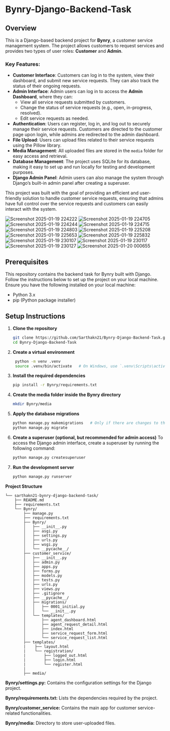 ﻿# Bynry-Django-Backend-Task

## Overview

This is a Django-based backend project for **Bynry**, a customer service management system. The project allows customers to request services and provides two types of user roles: **Customer** and **Admin**.

### Key Features:
- **Customer Interface**: Customers can log in to the system, view their dashboard, and submit new service requests. They can also track the status of their ongoing requests.
- **Admin Interface**: Admin users can log in to access the **Admin Dashboard**, where they can:
  - View all service requests submitted by customers.
  - Change the status of service requests (e.g., open, in-progress, resolved).
  - Edit service requests as needed.
- **Authentication**: Users can register, log in, and log out to securely manage their service requests. Customers are directed to the customer page upon login, while admins are redirected to the admin dashboard.
- **File Upload**: Users can upload files related to their service requests using the Pillow library.
- **Media Management**: All uploaded files are stored in the `media` folder for easy access and retrieval.
- **Database Management**: The project uses SQLite for its database, making it easy to set up and run locally for testing and development purposes.
- **Django Admin Panel**: Admin users can also manage the system through Django’s built-in admin panel after creating a superuser.

This project was built with the goal of providing an efficient and user-friendly solution to handle customer service requests, ensuring that admins have full control over the service requests and customers can easily interact with the system.



![Screenshot 2025-01-19 224222](https://github.com/user-attachments/assets/da8a62cd-ef61-4b0b-bb95-f3d161bbe80a)
![Screenshot 2025-01-19 224705](https://github.com/user-attachments/assets/a21029f6-66e1-494c-98d6-91c68eb3a56f)
![Screenshot 2025-01-19 224244](https://github.com/user-attachments/assets/fca7ab0c-b5ca-4e50-9118-91a98b5e3bc1)
![Screenshot 2025-01-19 224715](https://github.com/user-attachments/assets/694901e0-e8ea-498c-b3c1-a88ac4023c18)
![Screenshot 2025-01-19 224803](https://github.com/user-attachments/assets/5010e93f-84c8-4a96-bb8f-4a53ed86aa06)
![Screenshot 2025-01-19 225208](https://github.com/user-attachments/assets/4c09cd2f-0739-4e49-8580-3ace465e274f)
![Screenshot 2025-01-19 225653](https://github.com/user-attachments/assets/039192dc-f619-4c8a-b20e-c40d8bd26217)
![Screenshot 2025-01-19 225832](https://github.com/user-attachments/assets/f22642fa-748b-47db-8bda-03724057dfcb)
![Screenshot 2025-01-19 230107](https://github.com/user-attachments/assets/383a181e-68e7-4559-9cbf-36da546d6adb)
![Screenshot 2025-01-19 230117](https://github.com/user-attachments/assets/f8359254-7344-465f-a20b-b8dc9b7c53aa)
![Screenshot 2025-01-19 230127](https://github.com/user-attachments/assets/d0920893-9e40-4791-9aa4-f8874f05f162)
![Screenshot 2025-01-20 000655](https://github.com/user-attachments/assets/86fc6a05-28c3-4a56-8fc5-92426573dc28)


## Prerequisites
This repository contains the backend task for Bynry built with Django. Follow the instructions below to set up the project on your local machine.
Ensure you have the following installed on your local machine:
- Python 3.x
- pip (Python package installer)

## Setup Instructions

1. **Clone the repository**
   ```bash
   git clone https://github.com/Sarthakn21/Bynry-Django-Backend-Task.git
   cd Bynry-Django-Backend-Task

2. **Create a virtual environment**
   ```bash
    python -m venv .venv
    source .venv/bin/activate   # On Windows, use `.venv\Scripts\activate`

3. **Install the required dependencies**
    ```bash
    pip install -r Bynry/requirements.txt
    
4. **Create the media folder inside the Bynry directory**
    ```bash
    mkdir Bynry/media

5. **Apply the database migrations**
    ```bash
    python manage.py makemigrations   # Only if there are changes to the models
    python manage.py migrate
6. **Create a superuser (optional, but recommended for admin access)**
To access the Django admin interface, create a superuser by running the following command:
    ```bash
    python manage.py createsuperuser

7. **Run the development server**
    ```bash
    python manage.py runserver
**Project Structure**

```Directory structure:
└── sarthakn21-bynry-django-backend-task/
    ├── README.md
    ├── requirements.txt
    └── Bynry/
        ├── manage.py
        ├── requirements.txt
        ├── Bynry/
        │   ├── __init__.py
        │   ├── asgi.py
        │   ├── settings.py
        │   ├── urls.py
        │   ├── wsgi.py
        │   └── __pycache__/
        ├── customer_service/
        │   ├── __init__.py
        │   ├── admin.py
        │   ├── apps.py
        │   ├── forms.py
        │   ├── models.py
        │   ├── tests.py
        │   ├── urls.py
        │   ├── views.py
        │   ├── .gitignore
        │   ├── __pycache__/
        │   ├── migrations/
        │   │   ├── 0001_initial.py
        │   │   └── __init__.py
        │   └── templates/
        │       ├── agent_dashboard.html
        │       ├── agent_request_detail.html
        │       ├── index.html
        │       ├── service_request_form.html
        │       └── service_request_list.html
        ├── templates/
        |    ├── layout.html
        |    └── registration/
        |        ├── logged_out.html
        |        ├── login.html
        |        └── register.html
        |
        ├── media/
```


**Bynry/settings.py:** Contains the configuration settings for the Django project.

**Bynry/requirements.txt:** Lists the dependencies required by the project.

**Bynry/customer_service:** Contains the main app for customer service-related functionalities.

**Bynry/media:** Directory to store user-uploaded files.
